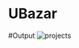 # UBazar

#Output
![projects](https://user-images.githubusercontent.com/108603984/210618328-abae96db-22e2-437f-9d02-2214ab96b8f0.PNG)
